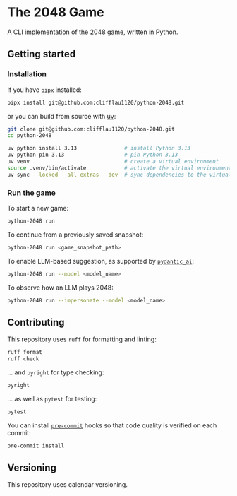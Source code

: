 # The 2048 Game

A CLI implementation of the 2048 game, written in Python.

## Getting started

### Installation

If you have [`pipx`](https://github.com/pypa/pipx) installed:

```zsh
pipx install git@github.com:clifflau1120/python-2048.git
```

or you can build from source with [uv](https://github.com/astral-sh/uv):

```zsh
git clone git@github.com:clifflau1120/python-2048.git
cd python-2048

uv python install 3.13               # install Python 3.13
uv python pin 3.13                   # pin Python 3.13
uv venv                              # create a virtual environment
source .venv/bin/activate            # activate the virtual environment
uv sync --locked --all-extras --dev  # sync dependencies to the virtual environment
```

### Run the game

To start a new game:

```zsh
python-2048 run
```

To continue from a previously saved snapshot:

```zsh
python-2048 run <game_snapshot_path>
```

To enable LLM-based suggestion, as supported by [`pydantic_ai`](https://ai.pydantic.dev/models/#models-and-providers):

```zsh
python-2048 run --model <model_name>
```

To observe how an LLM plays 2048:

```zsh
python-2048 run --impersonate --model <model_name>
```

## Contributing

This repository uses `ruff` for formatting and linting:

```zsh
ruff format
ruff check
```

... and `pyright` for type checking:

```zsh
pyright
```

... as well as `pytest` for testing:

```zsh
pytest
```

You can install [`pre-commit`](https://pre-commit.com/) hooks so that code quality is verified on each commit:

```zsh
pre-commit install
```

## Versioning

This repository uses calendar versioning.
